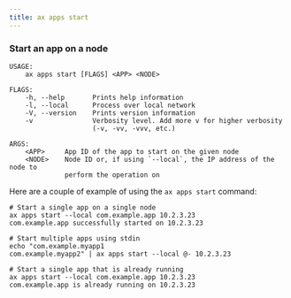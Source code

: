 ```yaml
---
title: ax apps start
---
```


<!-- markdownlint-disable-file MD040 -->

### Start an app on a node

```
USAGE:
    ax apps start [FLAGS] <APP> <NODE>

FLAGS:
    -h, --help       Prints help information
    -l, --local      Process over local network
    -V, --version    Prints version information
    -v               Verbosity level. Add more v for higher verbosity
                     (-v, -vv, -vvv, etc.)

ARGS:
    <APP>     App ID of the app to start on the given node
    <NODE>    Node ID or, if using `--local`, the IP address of the node to
              perform the operation on
```

Here are a couple of example of using the `ax apps start` command:

```
# Start a single app on a single node
ax apps start --local com.example.app 10.2.3.23
com.example.app successfully started on 10.2.3.23

# Start multiple apps using stdin
echo "com.example.myapp1
com.example.myapp2" | ax apps start --local @- 10.2.3.23

# Start a single app that is already running
ax apps start --local com.example.app 10.2.3.23
com.example.app is already running on 10.2.3.23
```
